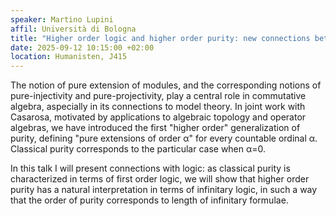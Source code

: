 ```yaml
---
speaker: Martino Lupini
affil: Università di Bologna
title: "Higher order logic and higher order purity: new connections between syntax and semantics"
date: 2025-09-12 10:15:00 +02:00
location: Humanisten, J415
---
```

The notion of pure extension of modules, and the corresponding notions of pure-injectivity and pure-projectivity, play a central role in commutative algebra, aspecially in its connections to model theory.
In joint work with Casarosa, motivated by applications to algebraic topology and operator algebras, we have introduced the first "higher order" generalization of purity, defining "pure extensions of order α" for every countable ordinal α. 
Classical purity corresponds to the particular case when α=0.

<!--more-->

In this talk I will present connections with logic: as classical purity is characterized in terms of first order logic, we will show that higher order purity has a natural interpretation in terms of infinitary logic, in such a way that the order of purity corresponds to length of infinitary formulae.
